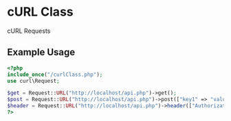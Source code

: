 
# cURL Class

cURL Requests


## Example Usage

```php
<?php
include_once("/curlClass.php");
use curl\Request;

$get = Request::URL("http://localhost/api.php")->get();
$post = Request::URL("http://localhost/api.php")->post(["key1" => "value1"]);
$header = Request::URL("http://localhost/api.php")->header(["Authorization: 135135135", "Cookie: ASP.NET_15afa323451235"])->get();
?>
```

